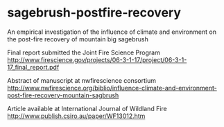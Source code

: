 sagebrush-postfire-recovery
===========================

An empirical investigation of the influence of climate and environment on the post-fire recovery of mountain big sagebrush

Final report submitted the Joint Fire Science Program
http://www.firescience.gov/projects/06-3-1-17/project/06-3-1-17_final_report.pdf

Abstract of manuscript at nwfirescience consortium
http://www.nwfirescience.org/biblio/influence-climate-and-environment-post-fire-recovery-mountain-sagbrush

Article available at International Journal of Wildland Fire
http://www.publish.csiro.au/paper/WF13012.htm
